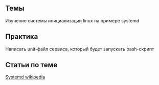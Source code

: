 ## Темы
Изучение системы инициализации linux на примере systemd

## Практика
Написать unit-файл сервиса, который будет запускать bash-скрипт

## Статьи по теме
[Systemd wikipedia](https://ru.wikipedia.org/wiki/Systemd)
